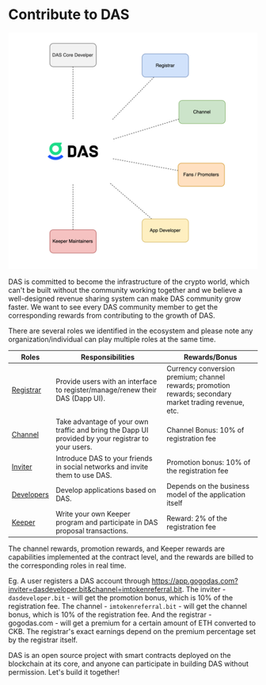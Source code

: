#  Contribute to DAS



<img src="./image-20210721120817803.png" alt="Build Together" style="zoom:50%;" />



DAS is committed to become the infrastructure of the crypto world, which can't be built without the community working together and we believe a well-designed revenue sharing system can make DAS community grow faster. We want to see every DAS community member to get the corresponding rewards from contributing to the growth of DAS. 

There are several roles we identified in the ecosystem and please note any organization/individual can play multiple roles at the same time.

| Roles                                            | Responsibilities                                             | Rewards/Bonus                                                |
| ------------------------------------------------ | ------------------------------------------------------------ | ------------------------------------------------------------ |
| [Registrar](registrar.md)                        | Provide users with an interface to register/manage/renew their DAS (Dapp UI). | Currency conversion premium; channel rewards; promotion rewards; secondary market trading revenue, etc. |
| [Channel](channel.md)                            | Take advantage of your own traffic and bring the Dapp UI provided by your registrar to your users. | Channel Bonus: 10% of registration fee                       |
| [Inviter](referral.md)                           | Introduce DAS to your friends in social networks and invite them to use DAS. | Promotion bonus: 10% of the registration fee                 |
| [Developers](../developers/build-application.md) | Develop applications based on DAS.                           | Depends on the business model of the application itself      |
| [Keeper](keeper.md)                              | Write your own Keeper program and participate in DAS proposal transactions. | Reward: 2% of the registration fee                           |

The channel rewards, promotion rewards, and Keeper rewards are capabilities implemented at the contract level, and the rewards are billed to the corresponding roles in real time.

Eg. A user registers a DAS account through https://app.gogodas.com?inviter=dasdeveloper.bit&channel=imtokenreferral.bit. The inviter -`dasdeveloper.bit` - will get the promotion bonus, which is 10% of the registration fee. The channel - `imtokenreferral.bit` - will get the channel bonus, which is 10% of the registration fee. And the registrar - gogodas.com - will get a premium for a certain amount of ETH converted to CKB. The registrar's exact earnings depend on the premium percentage set by the registrar itself.

DAS is an open source project with smart contracts deployed on the blockchain at its core, and anyone can participate in building DAS without permission. Let's build it together!

